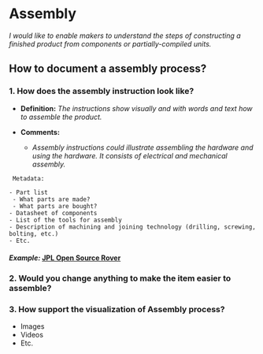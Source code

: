 # **Assembly**

*I would like to enable makers to understand the steps of constructing a finished product from components or partially-compiled units.*

## **How to document a assembly process?**

### **1. How does the assembly instruction look like?**

- **Definition:** *The instructions show visually and with words and text how to assemble the product.*

- **Comments:**

  - *Assembly instructions could illustrate assembling the hardware and using the hardware. It consists of electrical and mechanical assembly.*

 ```
  Metadata:
 
- Part list
  - What parts are made?
  - What parts are bought?
- Datasheet of components
- List of the tools for assembly 
- Description of machining and joining technology (drilling, screwing, bolting, etc.)
- Etc.
  ```
#### *Example:* [JPL Open Source Rover](https://github.com/nasa-jpl/open-source-rover/tree/master/mechanical/body_assembly) 

### **2. Would you change anything to make the item easier to assemble?**

### **3. How support the visualization of Assembly process?**

- Images 
- Videos 
- Etc.
